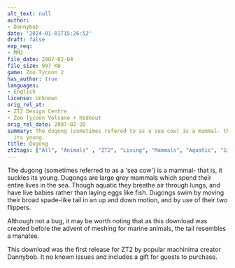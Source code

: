 ```yaml
---
alt_text: null
author:
- Dannybob
date: '2024-01-01T15:26:52'
draft: false
exp_req:
- MM2
file_date: 2007-02-04
file_size: 997 KB
game: Zoo Tycoon 2
has_author: true
languages:
- English
license: Unknown
orig_rel_at:
- ZT2 Design Centre
- Zoo Tycoon Volcano + Hideout
orig_rel_date: 2007-02-28
summary: The dugong (sometimes refered to as a sea cow) is a mammal- that is, it suckles
  its young.
title: Dugong
zt2tags: ["All", "Animals" , "ZT2", "Living", "Mammals", "Aquatic", "Sirenians"]
---
```

The dugong (sometimes referred to as a 'sea cow') is a mammal- that is, it suckles its young. Dugongs are large grey mammals which spend their entire lives in the sea. Though aquatic they breathe air through lungs, and have live babies rather than laying eggs like fish. Dugongs swim by moving their broad spade-like tail in an up and down motion, and by use of their two flippers. 

Although not a bug, it may be worth noting that as this download was created before the advent of meshing for marine animals, the tail resembles a manatee.

This download was the first release for ZT2 by popular machinima creator Dannybob. It no known issues and includes a gift for guests to purchase.